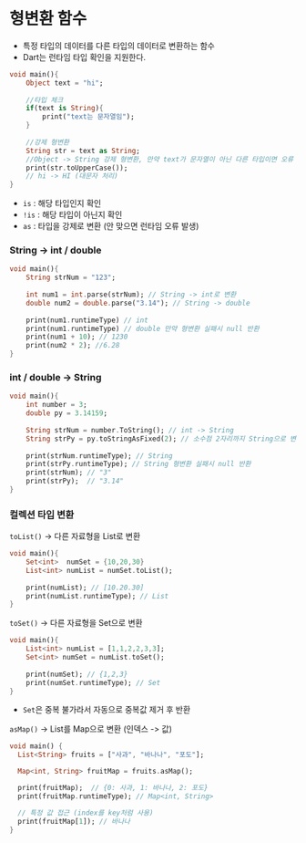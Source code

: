 
# 형변환 함수

- 특정 타입의 데이터를 다른 타입의 데이터로 변환하는 함수
- Dart는 런타임 타입 확인을 지원한다.

```dart
void main(){
	Object text = "hi";
	
	//타입 체크
	if(text is String){
		print("text는 문자열임");
	}
	
	//강제 형변환
	String str = text as String;
	//Object -> String 강제 형변환, 만약 text가 문자열이 아닌 다른 타입이면 오류 발생
	print(str.toUpperCase());
	// hi -> HI (대문자 처리)
}
```
- `is` : 해당 타입인지 확인
- `!is` :  해당 타입이 아닌지 확인
- `as` : 타입을 강제로 변환 (안 맞으면 런타임 오류 발생)

### String -> int / double

```dart
void main(){
	String strNum = "123";
	
	int num1 = int.parse(strNum); // String -> int로 변환
	double num2 = double.parse("3.14"); // String -> double
	
	print(num1.runtimeType) // int 
	print(num1.runtimeType) // double 만약 형변환 실패시 null 반환
	print(num1 + 10); // 1230
	print(num2 * 2); //6.28
}
```


### int / double -> String

```dart
void main(){
	int number = 3;
	double py = 3.14159;
	
	String strNum = number.ToString(); // int -> String
	String strPy = py.toStringAsFixed(2); // 소수점 2자리까지 String으로 변환
	
	print(strNum.runtimeType); // String
	print(strPy.runtimeType); // String 형변환 실패시 null 반환
	print(strNum); // "3"
	print(strPy);  // "3.14"
}
```

### 컬렉션 타입 변환


 `toList()`  -> 다른 자료형을 List로 변환

```dart
void main(){
	Set<int>  numSet = {10,20,30}
	List<int> numList = numSet.toList();
	
	print(numList); // [10.20.30]
	print(numList.runtimeType); // List
}
```


`toSet()` -> 다른 자료형을 Set으로 변환

```dart
void main(){
	List<int> numList = [1,1,2,2,3,3];
	Set<int> numSet = numList.toSet();
	
	print(numSet); // {1,2,3}
	print(numSet.runtimeType); // Set
}
```
- `Set`은 중복 불가라서 자동으로 중복값 제거 후 반환



`asMap()` -> List를 Map으로 변환 (인덱스 -> 값)

```dart
void main() {
  List<String> fruits = ["사과", "바나나", "포도"];

  Map<int, String> fruitMap = fruits.asMap();

  print(fruitMap);  // {0: 사과, 1: 바나나, 2: 포도}
  print(fruitMap.runtimeType); // Map<int, String>

  // 특정 값 접근 (index를 key처럼 사용)
  print(fruitMap[1]); // 바나나
}
```

